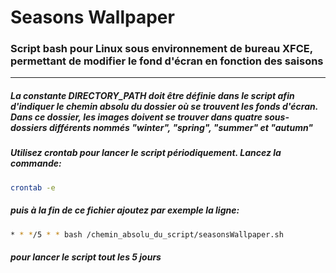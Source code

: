 # Seasons Wallpaper
### Script bash pour Linux sous environnement de bureau XFCE, permettant de modifier le fond d'écran en fonction des saisons

___

##### La constante DIRECTORY_PATH doit être définie dans le script afin d'indiquer le chemin absolu du dossier où se trouvent les fonds d'écran. Dans ce dossier, les images doivent se trouver dans quatre sous-dossiers différents nommés "winter", "spring", "summer" et "autumn"

##### Utilisez crontab pour lancer le script périodiquement. Lancez la commande:
```bash
crontab -e
```
##### puis à la fin de ce fichier ajoutez par exemple la ligne:
```bash
* * */5 * * bash /chemin_absolu_du_script/seasonsWallpaper.sh
```
##### pour lancer le script tout les 5 jours